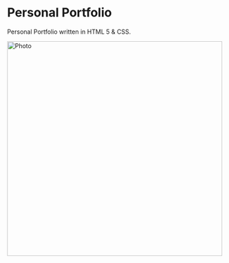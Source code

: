# Personal Portfolio

Personal Portfolio written in HTML 5 & CSS.


<img src="https://i.postimg.cc/C1nTsYfS/231111.png" alt="Photo" width="500" align="center"> 

